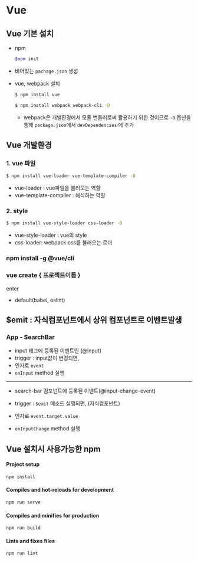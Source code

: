 # Vue

## Vue 기본 설치

* npm
  
    ```bash
    $npm init
    ```
* 비어있는 `pachage.json` 생성
  
* vue, webpack 설치
    ```bash
    $ npm install vue
    ```
    ```bash
    $ npm install webpack webpack-cli -D
    ```

    * webpack은 개발환경에서 모듈 번들러로써 활용하기 위한 것이므로 `-D` 옵션을 통해 `package.json`에서 `devDependencies` 에 추가

## Vue 개발환경

### 1. vue 파일

```bash
$ npm install vue-loader vue-template-compiler -D
```

* vue-loader : vue파일을 불러오는 역할
* vue-template-compiler : 해석하는 역할

### 2. style

```bash
$ npm install vue-style-loader css-loader -D
```

* vue-style-loader : vue의 style
* css-loader: webpack css를 불러오는 로더

### npm install -g @vue/cli

### vue create { 프로젝트이름 }

enter

* default(babel, eslint)

## $emit : 자식컴포넌트에서 상위 컴포넌트로 이벤트발생

### App - SearchBar

* input 태그에 등록된 이벤트인 (@input)
* trigger : input값이 변경되면,
* 인자로 `event`
* `onInput` method 실행

---

* search-bar 컴포넌트에 등록된 이벤트(@input-change-event)

* trigger : `$emit` 메소드 실행되면, (자식컴포넌트)
* 인자로 `event.target.value`
* `onInputChange` method 실행



## Vue 설치시 사용가능한 npm

#### Project setup

```
npm install
```

#### Compiles and hot-reloads for development

```
npm run serve
```

#### Compiles and minifies for production

```
npm run build
```

#### Lints and fixes files

```
npm run lint
```
